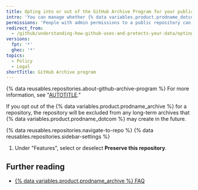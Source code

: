 ```yaml
---
title: Opting into or out of the GitHub Archive Program for your public repository
intro: 'You can manage whether {% data variables.product.prodname_dotcom %} includes your public repository in the {% data variables.product.prodname_archive %} to help ensure the long-term preservation of the world''s open source software.'
permissions: 'People with admin permissions to a public repository can opt into or out of the {% data variables.product.prodname_archive %}.'
redirect_from:
  - /github/understanding-how-github-uses-and-protects-your-data/opting-into-or-out-of-the-github-archive-program-for-your-public-repository
versions:
  fpt: '*'
  ghec: '*'
topics:
  - Policy
  - Legal
shortTitle: GitHub Archive program
---
```


{% data reusables.repositories.about-github-archive-program %} For more information, see "[AUTOTITLE](/repositories/archiving-a-github-repository/about-archiving-content-and-data-on-github#about-the-github-archive-program)."

If you opt out of the {% data variables.product.prodname_archive %} for a repository, the repository will be excluded from any long-term archives that {% data variables.product.prodname_dotcom %} may create in the future.

{% data reusables.repositories.navigate-to-repo %}
{% data reusables.repositories.sidebar-settings %}
1. Under "Features", select or deselect **Preserve this repository**.

## Further reading

- [{% data variables.product.prodname_archive %} FAQ](https://archiveprogram.github.com/faq/)
